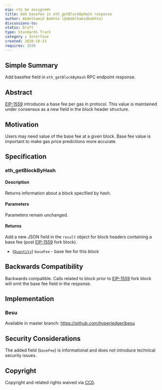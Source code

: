 ```yaml
---
eip: <to be assigned>
title: Add basefee in eth_getBlockByHash response
author: Abdelhamid Bakhta (@abdelhamidbakhta)
discussions-to:
status: Draft
type: Standards Track
category : Interface
created: 2020-10-13
requires: 1559
---
```


## Simple Summary
Add basefee field in `eth_getBlockByHash` RPC endpoint response.

## Abstract
[EIP-1559](/EIPS/eip-1559) introduces a base fee per gas in protocol.
This value is maintained under consensus as a new field in the block header structure.

## Motivation
Users may need value of the base fee at a given block. Base fee value is important to make gas price predictions more accurate.

## Specification

### eth_getBlockByHash

#### Description

Returns information about a block specified by hash.

#### Parameters

Parameters remain unchanged.

#### Returns
Add a new JSON field in the `result` object for block headers containing a base fee (post [EIP-1559](/EIPS/eip-1559) fork block).

- {[`Quantity`](#quantity)} `baseFee` - base fee for this block

## Backwards Compatibility
Backwards compatible. Calls related to block prior to [EIP-1559](/EIPS/eip-1559) fork block will omit the base fee field in the response.


## Implementation

### Besu
Available in master branch: https://github.com/hyperledger/besu


## Security Considerations
The added field (`baseFee`) is informational and does not introduce technical security issues.

## Copyright
Copyright and related rights waived via [CC0](https://creativecommons.org/publicdomain/zero/1.0/).
